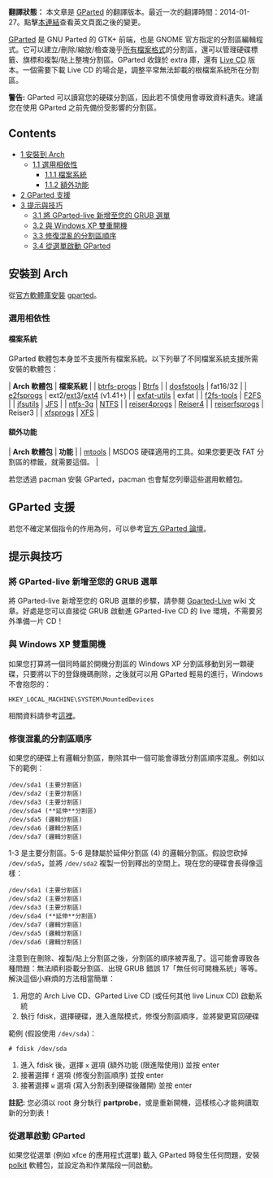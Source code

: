 **翻譯狀態：** 本文章是 [GParted](/index.php/GParted "GParted") 的翻譯版本。最近一次的翻譯時間：2014-01-27。點擊[本連結](https://wiki.archlinux.org/index.php?title=GParted&diff=0&oldid=294554)查看英文頁面之後的變更。

[GParted](http://gparted.sourceforge.net/index.php) 是 GNU Parted 的 GTK+ 前端，也是 GNOME 官方指定的分割區編輯程式。它可以建立/刪除/縮放/檢查幾乎[所有檔案格式](http://gparted.sourceforge.net/features.php)的分割區，還可以管理硬碟標籤、旗標和複製/貼上整塊分割區。GParted 收錄於 extra 庫，還有 [Live CD](http://gparted.sourceforge.net/download.php) 版本。一個需要下載 Live CD 的場合是，調整平常無法卸載的根檔案系統所在分割區。

**警告:** GParted 可以讀寫您的硬碟分割區，因此若不慎使用會導致資料遺失。建議您在使用 GParted 之前先備份受影響的分割區。

## Contents

*   [1 安裝到 Arch](#.E5.AE.89.E8.A3.9D.E5.88.B0_Arch)
    *   [1.1 選用相依性](#.E9.81.B8.E7.94.A8.E7.9B.B8.E4.BE.9D.E6.80.A7)
        *   [1.1.1 檔案系統](#.E6.AA.94.E6.A1.88.E7.B3.BB.E7.B5.B1)
        *   [1.1.2 額外功能](#.E9.A1.8D.E5.A4.96.E5.8A.9F.E8.83.BD)
*   [2 GParted 支援](#GParted_.E6.94.AF.E6.8F.B4)
*   [3 提示與技巧](#.E6.8F.90.E7.A4.BA.E8.88.87.E6.8A.80.E5.B7.A7)
    *   [3.1 將 GParted-live 新增至您的 GRUB 選單](#.E5.B0.87_GParted-live_.E6.96.B0.E5.A2.9E.E8.87.B3.E6.82.A8.E7.9A.84_GRUB_.E9.81.B8.E5.96.AE)
    *   [3.2 與 Windows XP 雙重開機](#.E8.88.87_Windows_XP_.E9.9B.99.E9.87.8D.E9.96.8B.E6.A9.9F)
    *   [3.3 修復混亂的分割區順序](#.E4.BF.AE.E5.BE.A9.E6.B7.B7.E4.BA.82.E7.9A.84.E5.88.86.E5.89.B2.E5.8D.80.E9.A0.86.E5.BA.8F)
    *   [3.4 從選單啟動 GParted](#.E5.BE.9E.E9.81.B8.E5.96.AE.E5.95.9F.E5.8B.95_GParted)

## 安裝到 Arch

從[官方軟體庫](/index.php/Official_Repositories_(%E6%AD%A3%E9%AB%94%E4%B8%AD%E6%96%87) "Official Repositories (正體中文)")[安裝](/index.php/Pacman_(%E6%AD%A3%E9%AB%94%E4%B8%AD%E6%96%87) "Pacman (正體中文)") [gparted](https://www.archlinux.org/packages/?name=gparted)。

### 選用相依性

#### 檔案系統

GParted 軟體包本身並不支援所有檔案系統。以下列舉了不同檔案系統支援所需安裝的軟體包：

| **Arch 軟體包** | **檔案系統** |
| [btrfs-progs](https://www.archlinux.org/packages/?name=btrfs-progs) | [Btrfs](/index.php/Btrfs "Btrfs") |
| [dosfstools](https://www.archlinux.org/packages/?name=dosfstools) | fat16/32 |
| [e2fsprogs](https://www.archlinux.org/packages/?name=e2fsprogs) | ext2/[ext3](/index.php/Ext3 "Ext3")/[ext4](/index.php/Ext4 "Ext4") (v1.41+) |
| [exfat-utils](https://www.archlinux.org/packages/?name=exfat-utils) | exfat |
| [f2fs-tools](https://www.archlinux.org/packages/?name=f2fs-tools) | [F2FS](/index.php/F2fs "F2fs") |
| [jfsutils](https://www.archlinux.org/packages/?name=jfsutils) | [JFS](/index.php/JFS "JFS") |
| [ntfs-3g](https://www.archlinux.org/packages/?name=ntfs-3g) | [NTFS](/index.php/NTFS "NTFS") |
| [reiser4progs](https://aur.archlinux.org/packages/reiser4progs/) | [Reiser4](/index.php/Reiser4 "Reiser4") |
| [reiserfsprogs](https://www.archlinux.org/packages/?name=reiserfsprogs) | Reiser3 |
| [xfsprogs](https://www.archlinux.org/packages/?name=xfsprogs) | [XFS](/index.php/XFS "XFS") |

#### 額外功能

| **Arch 軟體包** | **功能** |
| [mtools](https://www.archlinux.org/packages/?name=mtools) | MSDOS 硬碟適用的工具。如果您要更改 FAT 分割區的標籤，就需要這個。 |

若您透過 pacman 安裝 GParted，pacman 也會幫您列舉這些選用軟體包。

## GParted 支援

若您不確定某個指令的作用為何，可以參考[官方 GParted 論壇](http://gparted-forum.surf4.info/)。

## 提示與技巧

### 將 GParted-live 新增至您的 GRUB 選單

將 GParted-live 新增至您的 GRUB 選單的步驟，請參閱 [Gparted-Live](/index.php/Gparted-Live "Gparted-Live") wiki 文章。好處是您可以直接從 GRUB 啟動進 GParted-live CD 的 live 環境，不需要另外準備一片 CD！

### 與 Windows XP 雙重開機

如果您打算將一個同時屬於開機分割區的 Windows XP 分割區移動到另一顆硬碟，只要將以下的登錄機碼刪除，之後就可以用 GParted 輕易的進行，Windows 不會抱怨的：

```
HKEY_LOCAL_MACHINE\SYSTEM\MountedDevices

```

相關資料請參考[這裡](http://gparted-forum.surf4.info/viewtopic.php?pid=8347#p8347)。

### 修復混亂的分割區順序

如果您的硬碟上有邏輯分割區，刪除其中一個可能會導致分割區順序混亂。例如以下的範例：

```
/dev/sda1 (主要分割區)
/dev/sda2 (主要分割區)
/dev/sda3 (主要分割區)
/dev/sda4 (**延伸**分割區)
/dev/sda5 (邏輯分割區)
/dev/sda6 (邏輯分割區)
/dev/sda7 (邏輯分割區)

```

1-3 是主要分割區。5-6 是隸屬於延伸分割區 (4) 的邏輯分割區。假設您砍掉 `/dev/sda5`，並將 `/dev/sda2` 複製一份到釋出的空間上。現在您的硬碟會長得像這樣：

```
/dev/sda1 (主要分割區)
/dev/sda2 (主要分割區)
/dev/sda3 (主要分割區)
/dev/sda4 (**延伸**分割區)
/dev/sda7 (邏輯分割區)
/dev/sda5 (邏輯分割區)
/dev/sda6 (邏輯分割區)

```

注意到在刪除、複製/貼上分割區之後，分割區的順序被弄亂了。這可能會導致各種問題：無法順利掛載分割區、出現 GRUB 錯誤 17「無任何可開機系統」等等。解決這個小麻煩的方法相當簡單：

1.  用您的 Arch Live CD、GParted Live CD (或任何其他 live Linux CD) 啟動系統
2.  執行 fdisk，選擇硬碟，進入進階模式，修復分割區順序，並將變更寫回硬碟

範例 (假設使用 `/dev/sda`)：

```
# fdisk /dev/sda

```

1.  進入 fdisk 後，選擇 `x` 選項 (額外功能 (限進階使用)) 並按 enter
2.  接著選擇 `f` 選項 (修復分割區順序) 並按 enter
3.  接著選擇 `w` 選項 (寫入分割表到硬碟後離開) 並按 enter

**註記:** 您必須以 root 身分執行 **partprobe**，或是重新開機，這樣核心才能夠讀取新的分割表！

### 從選單啟動 GParted

如果您從選單 (例如 xfce 的應用程式選單) 載入 GParted 時發生任何問題，安裝 [polkit](https://www.archlinux.org/packages/?name=polkit) 軟體包，並設定為和作業階段一同啟動。